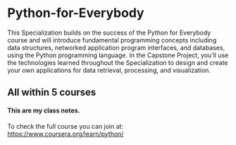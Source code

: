 # Python-for-Everybody

This Specialization builds on the success of the Python for Everybody course and will introduce fundamental programming concepts including data structures, networked application program interfaces, and databases, using the Python programming language. In the Capstone Project, you’ll use the technologies learned throughout the Specialization to design and create your own  applications for data retrieval, processing, and visualization.

## All within 5 courses

#### This are my class notes.
To check the full course you can join at: https://www.coursera.org/learn/python/

